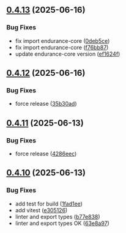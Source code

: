 ## [0.4.13](https://github.com/programisto-labs/edrm-user/compare/v0.4.12...v0.4.13) (2025-06-16)


### Bug Fixes

* fix import endurance-core ([0deb5ce](https://github.com/programisto-labs/edrm-user/commit/0deb5ce7f0f22880706a3d317567f22b0aef38dd))
* fix import endurance-core ([f76bb87](https://github.com/programisto-labs/edrm-user/commit/f76bb871eba7b66838ae9f2fd9da625175b50a5a))
* update endurance-core version ([ef1624f](https://github.com/programisto-labs/edrm-user/commit/ef1624f3b5b50d609d81215fc8e9292aceb922e6))

## [0.4.12](https://github.com/programisto-labs/edrm-user/compare/v0.4.11...v0.4.12) (2025-06-16)


### Bug Fixes

* force release ([35b30ad](https://github.com/programisto-labs/edrm-user/commit/35b30adbb204baae891d7967cfde04558af1c966))

## [0.4.11](https://github.com/programisto-labs/edrm-user/compare/v0.4.10...v0.4.11) (2025-06-13)


### Bug Fixes

* force release ([4286eec](https://github.com/programisto-labs/edrm-user/commit/4286eecd48f921ee6b6c894029a1dc4da679cf99))

## [0.4.10](https://github.com/programisto-labs/edrm-user/compare/v0.4.9...v0.4.10) (2025-06-13)


### Bug Fixes

* add test for build ([1fad1ee](https://github.com/programisto-labs/edrm-user/commit/1fad1ee215d511d663020170b744471db7ddf84f))
* add vitest ([e305126](https://github.com/programisto-labs/edrm-user/commit/e305126bb76f74c27572f2bb1982cab8b1761810))
* linter and export types ([b77e838](https://github.com/programisto-labs/edrm-user/commit/b77e8381fa5bd44b0b6c393632797d013a44294c))
* linter and export types OK ([63e8a97](https://github.com/programisto-labs/edrm-user/commit/63e8a9758977e1b1d55221bde99d23fdd17653fc))
